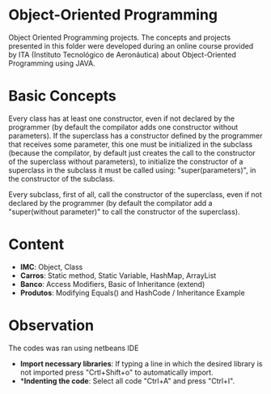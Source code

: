 # Object-Oriented Programming
Object Oriented Programming projects. The concepts and projects presented in this folder were developed during an online course provided by ITA (Instituto Tecnológico de Aeronáutica) about Object-Oriented Programming using JAVA.



# Basic Concepts
Every class has at least one constructor, even if not declared by the programmer (by default the compilator adds one constructor without parameters). If the superclass has a constructor defined by the programmer that receives some parameter, this one must be initialized in the subclass (because the compilator, by default just creates the call to the constructor of the superclass without parameters), to initialize the constructor of a superclass in the subclass it must be called using: "super(parameters)", in the constructor of the subclass.

Every subclass, first of all, call the constructor of the superclass, even if not declared by the programmer (by default the compilator add a "super(without parameter)" to call the constructor of the superclass).


# Content
* **IMC**: Object, Class
* **Carros**: Static method, Static Variable, HashMap, ArrayList
* **Banco**: Access Modifiers, Basic of Inheritance (extend)
* **Produtos**: Modifying Equals() and HashCode / Inheritance Example

# Observation
The codes was ran using netbeans IDE
* **Import necessary libraries**: If typing a line in which the desired library is not imported press "Crtl+Shift+o" to automatically import.
* ***Indenting the code**: Select all code "Ctrl+A" and press "Ctrl+I".


